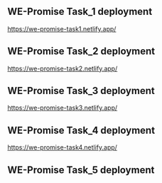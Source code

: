 ## WE-Promise Task_1 deployment
https://we-promise-task1.netlify.app/

## WE-Promise Task_2 deployment
https://we-promise-task2.netlify.app/

## WE-Promise Task_3 deployment
https://we-promise-task3.netlify.app/

## WE-Promise Task_4 deployment
https://we-promise-task4.netlify.app/

## WE-Promise Task_5 deployment
